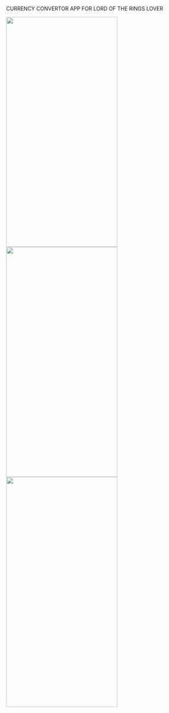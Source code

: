 CURRENCY CONVERTOR APP FOR LORD OF THE RINGS LOVER

<img src="https://github.com/gaurav-afk/CurrencyConverter/assets/65609530/dc3af649-ee6a-4434-af91-10d25e0d0707" width="300" height="620">
<img src="https://github.com/gaurav-afk/CurrencyConverter/assets/65609530/4dfc4c98-3aff-455c-9ce6-65e3a0513902" width="300" height="620">
<img src="https://github.com/gaurav-afk/CurrencyConverter/assets/65609530/fafdaf72-2c20-4e92-8350-88bedb8b8291" width="300" height="620">
